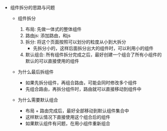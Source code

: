 - 组件拆分的思路与问题
    - 组件拆分
        1. 布局: 先做一体式的整体组件
        2. 路由js: 添加路由，和js
        3. 拆分: 将这个页面按照可以划分的粒度从小到大拆分
            - 先拆分小的，这样后面拆分出大的组件时，可以利用小的组件
        4. 默认组合: 所有组件拆分完成之后，最好创建一个组合了所有小组件的默认的可以直接使用的组件

    - 为什么最后拆组件
        - 如果先拆分组件，再组合路由，可能会同时修改多个组件
        - 先组合路由，再拆分组件时，路由就可以直接移动到组件中
    - 为什么需要默认组合
        - 布局 + 路由完成后，最好全部移动到默认组件集合中
        - 这样默认情况下直接使用这个组合后的组件
        - 如果默认组件有问题，在用小组件重新组合
